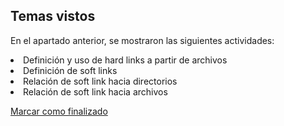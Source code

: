## Temas vistos

En el apartado anterior, se mostraron las siguientes actividades:
<li> Definición y uso de hard links a partir de archivos
<li> Definición de soft links
<li> Relación de soft link hacia directorios
<li> Relación de soft link hacia archivos


<a onclick="test()" href="https://fx-learning.mgait.services/finish/basic-links" target="_parent" class="btn primary-btn">Marcar como finalizado</a>

